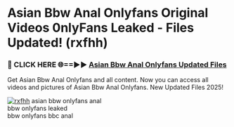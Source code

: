 # Asian Bbw Anal Onlyfans Original Videos 0nlyFans Leaked - Files Updated! (rxfhh)

<h3>🔴 CLICK HERE 🌐==►► <a href="https://tinyurl.com/2wckxsce" rel="nofollow">Asian Bbw Anal Onlyfans Updated Files</a></h3>

Get Asian Bbw Anal Onlyfans and all content. Now you can access all videos and pictures of Asian Bbw Anal Onlyfans. New Updated Files 2025!

[![rxfhh](https://i.imgur.com/AFduVYN.gif)](https://tinyurl.com/2wckxsce)
asian bbw onlyfans anal<br>
bbw onlyfans leaked<br>
bbw onlyfans bbc anal